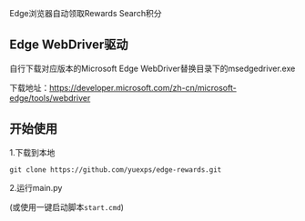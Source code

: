 Edge浏览器自动领取Rewards Search积分

## Edge WebDriver驱动

自行下载对应版本的Microsoft Edge WebDriver替换目录下的msedgedriver.exe

下载地址：https://developer.microsoft.com/zh-cn/microsoft-edge/tools/webdriver

## 开始使用

1.下载到本地

`git clone https://github.com/yuexps/edge-rewards.git`

2.运行main.py

(或使用一键启动脚本`start.cmd`)
